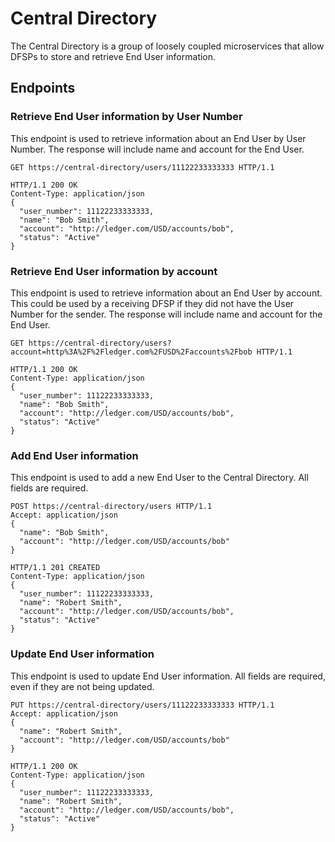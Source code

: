# Central Directory

The Central Directory is a group of loosely coupled microservices that allow DFSPs to store and retrieve End User information.

## Endpoints

### Retrieve End User information by User Number

This endpoint is used to retrieve information about an End User by User Number. The response will include name and account for the End User.

``` http
GET https://central-directory/users/11122233333333 HTTP/1.1
```

``` http
HTTP/1.1 200 OK
Content-Type: application/json
{
  "user_number": 11122233333333,
  "name": "Bob Smith",
  "account": "http://ledger.com/USD/accounts/bob",
  "status": "Active"
}
```

### Retrieve End User information by account

This endpoint is used to retrieve information about an End User by account. This could be used by a receiving DFSP if they did not have the User Number for the sender. The response will include name and account for the End User.

``` http
GET https://central-directory/users?account=http%3A%2F%2Fledger.com%2FUSD%2Faccounts%2Fbob HTTP/1.1
```

``` http
HTTP/1.1 200 OK
Content-Type: application/json
{
  "user_number": 11122233333333,
  "name": "Bob Smith",
  "account": "http://ledger.com/USD/accounts/bob",
  "status": "Active"
}
```

### Add End User information

This endpoint is used to add a new End User to the Central Directory. All fields are required.

``` http
POST https://central-directory/users HTTP/1.1
Accept: application/json
{
  "name": "Bob Smith",
  "account": "http://ledger.com/USD/accounts/bob"
}
```

``` http
HTTP/1.1 201 CREATED
Content-Type: application/json
{
  "user_number": 11122233333333,
  "name": "Robert Smith",
  "account": "http://ledger.com/USD/accounts/bob",
  "status": "Active"
}
```

### Update End User information

This endpoint is used to update End User information. All fields are required, even if they are not being updated.

``` http
PUT https://central-directory/users/11122233333333 HTTP/1.1
Accept: application/json
{
  "name": "Robert Smith",
  "account": "http://ledger.com/USD/accounts/bob"
}
```

``` http
HTTP/1.1 200 OK
Content-Type: application/json
{
  "user_number": 11122233333333,
  "name": "Robert Smith",
  "account": "http://ledger.com/USD/accounts/bob",
  "status": "Active"
}
```